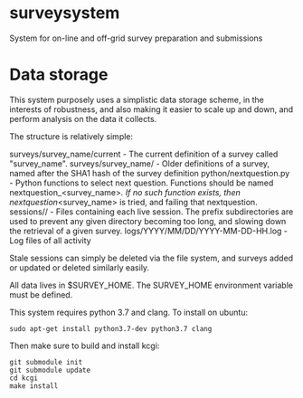 # surveysystem
System for on-line and off-grid survey preparation and submissions


# Data storage

This system purposely uses a simplistic data storage scheme, in the
interests of robustness, and also making it easier to scale up and down,
and perform analysis on the data it collects.

The structure is relatively simple:

surveys/survey_name/current - The current definition of a survey called "survey_name".
surveys/survey_name/<SHA1 hash> - Older definitions of a survey, named after the SHA1 hash of the survey definition
python/nextquestion.py - Python functions to select next question.  Functions should be named nextquestion_<survey_name>_<SHA1 hash>.  If no such function exists, then nextquestion_<survey_name> is tried, and failing that nextquestion.
sessions/<session uuid prefix>/<session uuid> - Files containing each live session.  The prefix subdirectories are used to
prevent any given directory becoming too long, and slowing down the retrieval of a given survey.
logs/YYYY/MM/DD/YYYY-MM-DD-HH.log - Log files of all activity

Stale sessions can simply be deleted via the file system, and surveys added or updated or deleted similarly easily.

All data lives in $SURVEY_HOME. The SURVEY_HOME environment variable must be defined.

This system requires python 3.7 and clang. To install on ubuntu:

```
sudo apt-get install python3.7-dev python3.7 clang
```

Then make sure to build and install kcgi:

```
git submodule init
git submodule update
cd kcgi
make install
```
